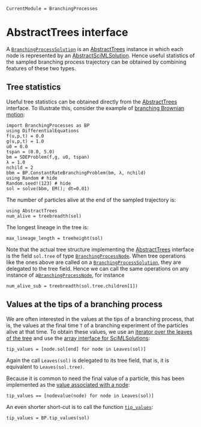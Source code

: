 ```@meta
CurrentModule = BranchingProcesses
```

# AbstractTrees interface

A [`BranchingProcessSolution`](@ref) is an [AbstractTrees](https://juliacollections.github.io/AbstractTrees.jl/) instance in which each node is represented by an [AbstractSciMLSolution](https://docs.sciml.ai/SciMLBase/stable/interfaces/Solutions/). Hence useful statistics of the sampled branching process trajectory can be obtained by combining features of these two types.

## Tree statistics

Useful tree statistics can be obtained directly from the [AbstractTrees](https://juliacollections.github.io/AbstractTrees.jl/) interface. To illustrate this, consider the example of [branching Brownian motion](branching-brownian-motion.md):

```@example bbm
import BranchingProcesses as BP
using DifferentialEquations
f(u,p,t) = 0.0
g(u,p,t) = 1.0
u0 = 0.0
tspan = (0.0, 5.0)
bm = SDEProblem(f,g, u0, tspan)
λ = 1.0
nchild = 2
bbm = BP.ConstantRateBranchingProblem(bm, λ, nchild)
using Random # hide
Random.seed!(123) # hide
sol = solve(bbm, EM(); dt=0.01)
```
The number of particles alive at the end of the sampled trajectory is:

```@example bbm
using AbstractTrees
num_alive = treebreadth(sol)
```

The longest lineage in the tree is:

```@example bbm
max_lineage_length = treeheight(sol)
```

Note that the actual tree structure implementing the [AbstractTrees](https://juliacollections.github.io/AbstractTrees.jl/) interface is the field `sol.tree` of type [`BranchingProcessNode`](@ref). When tree operations like the ones above are called on a [`BranchingProcessSolution`](@ref), they are delegated to the tree field. Hence we can call the same operations on any instance of a[`BranchingProcessNode`](@ref), for instance

```@example bbm
num_alive_sub = treebreadth(sol.tree.children[1])
```

## Values at the tips of a branching process

We are often interested in the values at the tips of a branching process, that is, the values at the final time ``T`` of a branching experiment of the particles alive at that time. To obtain these values, we use an [iterator over the leaves of the tree](https://juliacollections.github.io/AbstractTrees.jl/stable/iteration/#AbstractTrees.Leaves) and use the [array interface for SciMLSolutions](https://docs.sciml.ai/SciMLBase/stable/interfaces/Solutions/#Definition-of-the-AbstractSciMLSolution-Interface):


```@example bbm
tip_values = [node.sol[end] for node in Leaves(sol)] 
```

Again the call `Leaves(sol)` is delegated to its tree field, that is, it is equivalent to `Leaves(sol.tree)`.

Because it is common to need the final value of a particle, this has been implemented as the [value associated with a node](https://juliacollections.github.io/AbstractTrees.jl/stable/#AbstractTrees.nodevalue-Tuple{Any}):


```@example bbm
tip_values == [nodevalue(node) for node in Leaves(sol)] 
```

An even shorter short-cut is to call the function [`tip_values`](@ref):

```@example bbm
tip_values = BP.tip_values(sol)
```